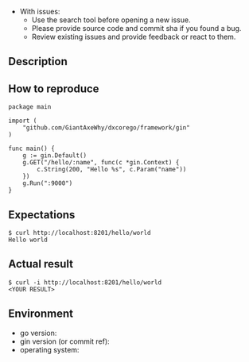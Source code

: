 - With issues:
  - Use the search tool before opening a new issue.
  - Please provide source code and commit sha if you found a bug.
  - Review existing issues and provide feedback or react to them.

## Description

<!-- Description of a problem -->

## How to reproduce

<!-- The smallest possible code example to show the problem that can be compiled, like -->

```
package main

import (
	"github.com/GiantAxeWhy/dxcorego/framework/gin"
)

func main() {
	g := gin.Default()
	g.GET("/hello/:name", func(c *gin.Context) {
		c.String(200, "Hello %s", c.Param("name"))
	})
	g.Run(":9000")
}
```

## Expectations

<!-- Your expectation result of 'curl' command, like -->

```
$ curl http://localhost:8201/hello/world
Hello world
```

## Actual result

<!-- Actual result showing the problem -->

```
$ curl -i http://localhost:8201/hello/world
<YOUR RESULT>
```

## Environment

- go version:
- gin version (or commit ref):
- operating system:
